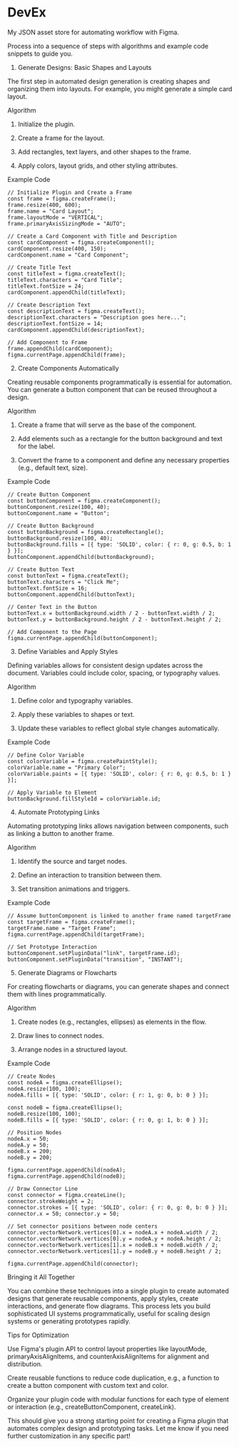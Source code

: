 # DevEx
My JSON asset store for automating workflow with Figma.

Process into a sequence of steps with algorithms and example code snippets to guide you.

1. Generate Designs: Basic Shapes and Layouts

The first step in automated design generation is creating shapes and organizing them into layouts. For example, you might generate a simple card layout.

Algorithm

1. Initialize the plugin.


2. Create a frame for the layout.


3. Add rectangles, text layers, and other shapes to the frame.


4. Apply colors, layout grids, and other styling attributes.



Example Code
```
// Initialize Plugin and Create a Frame
const frame = figma.createFrame();
frame.resize(400, 600);
frame.name = "Card Layout";
frame.layoutMode = "VERTICAL";
frame.primaryAxisSizingMode = "AUTO";

// Create a Card Component with Title and Description
const cardComponent = figma.createComponent();
cardComponent.resize(400, 150);
cardComponent.name = "Card Component";

// Create Title Text
const titleText = figma.createText();
titleText.characters = "Card Title";
titleText.fontSize = 24;
cardComponent.appendChild(titleText);

// Create Description Text
const descriptionText = figma.createText();
descriptionText.characters = "Description goes here...";
descriptionText.fontSize = 14;
cardComponent.appendChild(descriptionText);

// Add Component to Frame
frame.appendChild(cardComponent);
figma.currentPage.appendChild(frame);
```
2. Create Components Automatically

Creating reusable components programmatically is essential for automation. You can generate a button component that can be reused throughout a design.

Algorithm

1. Create a frame that will serve as the base of the component.


2. Add elements such as a rectangle for the button background and text for the label.


3. Convert the frame to a component and define any necessary properties (e.g., default text, size).



Example Code
```
// Create Button Component
const buttonComponent = figma.createComponent();
buttonComponent.resize(100, 40);
buttonComponent.name = "Button";

// Create Button Background
const buttonBackground = figma.createRectangle();
buttonBackground.resize(100, 40);
buttonBackground.fills = [{ type: 'SOLID', color: { r: 0, g: 0.5, b: 1 } }];
buttonComponent.appendChild(buttonBackground);

// Create Button Text
const buttonText = figma.createText();
buttonText.characters = "Click Me";
buttonText.fontSize = 16;
buttonComponent.appendChild(buttonText);

// Center Text in the Button
buttonText.x = buttonBackground.width / 2 - buttonText.width / 2;
buttonText.y = buttonBackground.height / 2 - buttonText.height / 2;

// Add Component to the Page
figma.currentPage.appendChild(buttonComponent);
```
3. Define Variables and Apply Styles

Defining variables allows for consistent design updates across the document. Variables could include color, spacing, or typography values.

Algorithm

1. Define color and typography variables.


2. Apply these variables to shapes or text.


3. Update these variables to reflect global style changes automatically.



Example Code
```
// Define Color Variable
const colorVariable = figma.createPaintStyle();
colorVariable.name = "Primary Color";
colorVariable.paints = [{ type: 'SOLID', color: { r: 0, g: 0.5, b: 1 } }];

// Apply Variable to Element
buttonBackground.fillStyleId = colorVariable.id;
```
4. Automate Prototyping Links

Automating prototyping links allows navigation between components, such as linking a button to another frame.

Algorithm

1. Identify the source and target nodes.


2. Define an interaction to transition between them.


3. Set transition animations and triggers.



Example Code
```
// Assume buttonComponent is linked to another frame named targetFrame
const targetFrame = figma.createFrame();
targetFrame.name = "Target Frame";
figma.currentPage.appendChild(targetFrame);

// Set Prototype Interaction
buttonComponent.setPluginData("link", targetFrame.id);
buttonComponent.setPluginData("transition", "INSTANT");
```
5. Generate Diagrams or Flowcharts

For creating flowcharts or diagrams, you can generate shapes and connect them with lines programmatically.

Algorithm

1. Create nodes (e.g., rectangles, ellipses) as elements in the flow.


2. Draw lines to connect nodes.


3. Arrange nodes in a structured layout.



Example Code
```
// Create Nodes
const nodeA = figma.createEllipse();
nodeA.resize(100, 100);
nodeA.fills = [{ type: 'SOLID', color: { r: 1, g: 0, b: 0 } }];

const nodeB = figma.createEllipse();
nodeB.resize(100, 100);
nodeB.fills = [{ type: 'SOLID', color: { r: 0, g: 1, b: 0 } }];

// Position Nodes
nodeA.x = 50;
nodeA.y = 50;
nodeB.x = 200;
nodeB.y = 200;

figma.currentPage.appendChild(nodeA);
figma.currentPage.appendChild(nodeB);

// Draw Connector Line
const connector = figma.createLine();
connector.strokeWeight = 2;
connector.strokes = [{ type: 'SOLID', color: { r: 0, g: 0, b: 0 } }];
connector.x = 50; connector.y = 50;

// Set connector positions between node centers
connector.vectorNetwork.vertices[0].x = nodeA.x + nodeA.width / 2;
connector.vectorNetwork.vertices[0].y = nodeA.y + nodeA.height / 2;
connector.vectorNetwork.vertices[1].x = nodeB.x + nodeB.width / 2;
connector.vectorNetwork.vertices[1].y = nodeB.y + nodeB.height / 2;

figma.currentPage.appendChild(connector);
```
Bringing it All Together

You can combine these techniques into a single plugin to create automated designs that generate reusable components, apply styles, create interactions, and generate flow diagrams. This process lets you build sophisticated UI systems programmatically, useful for scaling design systems or generating prototypes rapidly.

Tips for Optimization

Use Figma's plugin API to control layout properties like layoutMode, primaryAxisAlignItems, and counterAxisAlignItems for alignment and distribution.

Create reusable functions to reduce code duplication, e.g., a function to create a button component with custom text and color.

Organize your plugin code with modular functions for each type of element or interaction (e.g., createButtonComponent, createLink).


This should give you a strong starting point for creating a Figma plugin that automates complex design and prototyping tasks. Let me know if you need further customization in any specific part!

